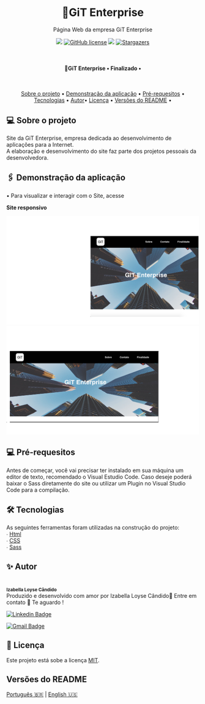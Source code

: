 
<h1 align="center">🔗GiT Enterprise</h1>

<p align="center">Página Web da empresa GiT Enterprise </p>
<p align="center">
<img src="https://img.shields.io/static/v1?label=Site&message=GitGithub&color=000000&style=for-the-badge&logo=github">
 <a href="https://github.com/IzabellaLoyse/Git.git"><img alt="GitHub license" src="https://img.shields.io/github/license/IzabellaLoyse/Git.git?label=LICENSE%20MIT&style=for-the-badge"></a>
<img src="https://img.shields.io/static/v1?label=License&message=MIT&color=7159c1&style=for-the-badge&logo=">
<a href="hhttps://github.com/IzabellaLoyse/Git/blob/master/README.md/stargazers">
<img alt="Stargazers" src="https://img.shields.io/github/stars/IzabellaLoyse/README.md?style=social">
  </a>
</p>
<br>

<h4 align="center"> 🔗GiT Enterprise • Finalizado •</h4>

<br>
<p align="center">
 <a href="#sobre">Sobre o projeto</a> •
 <a href="#aplicacao"> Demonstração da aplicação</a> • 
 <a href="#requesitos"> Pré-requesitos</a> • 
 <a href="#tecnologias">Tecnologias</a> • 
  <a href="#autor">Autor</a>• 
 <a href="#licenca">Licença</a> • 
 <a href="#versoes">Versões do README</a> • 

</p>

<h2 id="sobre">💻  Sobre o projeto</h2>
<p>
  Site da GiT Enterprise, empresa dedicada ao desenvolvimento de aplicações para a Internet.
  <br>
  A elaboração e desenvolvimento do site faz parte dos projetos pessoais da desenvolvedora.
</p>


<h2 id="aplicacao">🖇️ Demonstração da aplicação</h2>
<p>• Para visualizar e interagir com o Site, acesse </p>
<strong> Site responsivo</strong>

<p align="center">
<img src="./ASSETS/Enterprise.png" width="770">
<img src="./ASSETS/GiT Enterprise.png" width=770>



<h2  id="requesitos">💻 Pré-requesitos</h2>
<p>
Antes de começar, você vai precisar ter instalado em sua máquina um editor de texto, 
recomendado o Visual Estudio Code. Caso deseje poderá baixar o Sass diretamente 
do site ou utilizar um Plugin no Visual Studio Code para a compilação.
</p>

<h2 id="tecnologias">  🛠 Tecnologias</h2>
<p>
	As seguintes ferramentas foram utilizadas na construção do projeto:<br>
∙	<a href="#">Html</a> <br>
∙	<a href="#">CSS</a> <br>
∙	<a href="https://sass-lang.com/">Sass</a> <br>

</p>

<h2 id="autor">✨ Autor</h2>
<p>
<img style="border-radius: 50%;" src="https://avatars0.githubusercontent.com/u/68293229?s=400&u=53bb8758c240bbb4bf029af8299d4c047e7a4288&v=4" width="100px;" alt=""/>
 <br />
 <sub><b>Izabella Loyse Cândido</b></sub> <br>
 Produzido e desenvolvido com amor por Izabella Loyse Cândido💙
 Entre em contato 📝 Te aguardo !
</p>

[![Linkedin Badge](https://img.shields.io/badge/-IzabellaLoyseCandido-blue?style=flat-square&logo=Linkedin&logoColor=white&link=https://www.linkedin.com/in/izabella-loyse-candido//)](https://www.linkedin.com/in/izabella-loyse-candido/) 

[![Gmail Badge](https://img.shields.io/badge/-izabellaloyse13@gmail.com-c14438?style=flat-square&logo=Gmail&logoColor=white&link=mailto:izabellaloyse13@gmail.com)](mailto:izabellaloyse13@gmail.com)

<h2 id="licenca" >📝 Licença</h2>
<p>
Este projeto está sobe a licença <a href="https://github.com/IzabellaLoyse/Git/blob/master/
LICENSE">MIT</a>. 
</p>

<h2 id="versoes">Versões do README</h2>
<p>
<a href="https://github.com/IzabellaLoyse/Git/blob/master/README.md">Português 🇧🇷</a> | 
<a href="https://github.com/IzabellaLoyse/Git/blob/master/README-en.md">English 🇺🇸</a>
</p>
